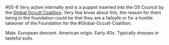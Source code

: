 #05-6
Very active internally and is a puppet inserted into the O5 Council by the [Global Occult Coalition](https://scp-wiki.wikidot.com/goc-hub-page). Very few know about this, the reason for them being in the foundation could be that they are a failsafe or for a hostile takeover of the Foundation for the #Global-Occult-Coalition.

Male. European descent. American origin. Early 40s. Typically dresses in tasteful suits.